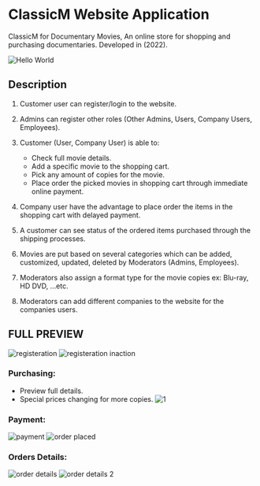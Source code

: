 # ClassicM Website Application
ClassicM for Documentary Movies, An online store for shopping and purchasing documentaries. Developed in (2022).

![Hello World](https://user-images.githubusercontent.com/110013767/189065093-f3f0225d-e9ce-480d-bc73-ae0aa0e9c481.gif)


## Description

 1. Customer user can register/login to the website.
 2. Admins can register other roles (Other Admins, Users, 	Company Users, Employees).
 3. Customer (User, Company User) is able to:
	 - Check full movie details.
	 - Add a specific movie to the shopping cart.
	 - Pick any amount of copies for the movie.
	 - Place order the picked movies in shopping cart 
			 through immediate online payment.
		 
 4.  Company user have the advantage to place order the items in the shopping cart with delayed payment.
 5. A customer can see status of the ordered items purchased through the shipping processes. 

 6. Movies are put based on several categories which can be added, customized, updated, deleted by Moderators (Admins, Employees).
 7. Moderators also assign a format type for the movie copies ex: Blu-ray, HD DVD, …etc.  
 8. Moderators can add different companies to the website for the companies users.

## FULL PREVIEW

![registeration](https://user-images.githubusercontent.com/110013767/189069414-5183bbd7-6b8b-499e-884f-aea1bee65ca6.png)
![registeration inaction](https://user-images.githubusercontent.com/110013767/189069383-37951a20-bd51-4b87-8423-798919d2f4c6.png)

### Purchasing:
- Preview full details.
- Special prices changing for more copies.
![1](https://user-images.githubusercontent.com/110013767/189072410-b88af24b-6c98-4728-8779-9f0a657b71b3.gif)
### Payment:
![payment](https://user-images.githubusercontent.com/110013767/189074248-adcb3e72-75ee-44f1-891c-4ed3daf5cdf4.png)
![order placed](https://user-images.githubusercontent.com/110013767/189073964-8808138f-82c2-4076-afab-6c363f8f1395.png)
### Orders Details:
![order details](https://user-images.githubusercontent.com/110013767/189073968-a311c292-77e9-48a4-aa49-a2985f3d5465.png)
![order details 2](https://user-images.githubusercontent.com/110013767/189074779-85de42ec-d20f-4873-9129-ad3f60231455.png)
